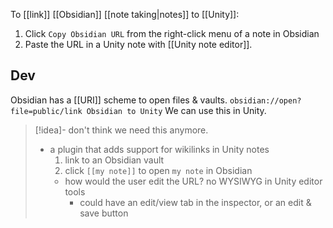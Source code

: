 To [[link]] [[Obsidian]] [[note taking|notes]] to [[Unity]]:
1. Click `Copy Obsidian URL` from the right-click menu of a note in Obsidian
2. Paste the URL in a Unity note with [[Unity note editor]].

## Dev
Obsidian has a [[URI]] scheme to open files & vaults.
   `obsidian://open?file=public/link Obsidian to Unity`
We can use this in Unity.

> [!idea]-
> don't think we need this anymore.
> - a plugin that adds support for wikilinks in Unity notes
> 	1. link to an Obsidian vault
> 	2. click `[[my note]]` to open `my note` in Obsidian
> 	- how would the user edit the URL? no WYSIWYG in Unity editor tools
> 		- could have an edit/view tab in the inspector, or an edit & save button